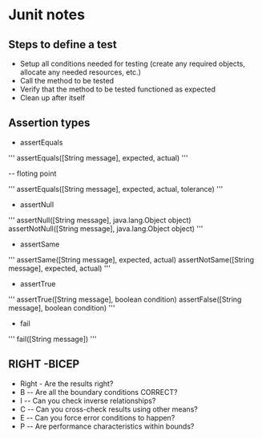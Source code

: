 # Junit notes

## Steps to define a test

- Setup all conditions needed for testing (create any required
objects, allocate any needed resources, etc.)
- Call the method to be tested
- Verify that the method to be tested functioned as expected
- Clean up after itself

## Assertion types

- assertEquals

'''
assertEquals([String message],
        expected,
        actual)
'''

-- floting point

'''
assertEquals([String message],
        expected,
        actual,
    tolerance)
'''

- assertNull

'''
assertNull([String message], java.lang.Object object)
assertNotNull([String message], java.lang.Object object)
'''

- assertSame

'''
assertSame([String message], expected, actual)
assertNotSame([String message], expected, actual)
'''

- assertTrue

'''
assertTrue([String message], boolean condition)
assertFalse([String message], boolean condition)
'''

- fail

'''
fail([String message])
'''

## RIGHT -BICEP

- Right - Are the results right?
- B -- Are all the boundary conditions CORRECT?
- I -- Can you check inverse relationships?
- C -- Can you cross-check results using other means?
- E -- Can you force error conditions to happen?
- P -- Are performance characteristics within bounds?
